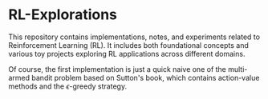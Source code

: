 # RL-Explorations
This repository contains implementations, notes, and experiments related to Reinforcement Learning (RL). It includes both foundational concepts and various toy projects exploring RL applications across different domains.

Of course, the first implementation is just a quick naive one of the multi-armed bandit problem based on Sutton's book, which contains action-value methods and the $\epsilon$-greedy strategy.  
